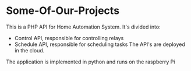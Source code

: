 # Some-Of-Our-Projects
This is a PHP API for Home Automation System. It's divided into:
- Control API, responsible for controlling relays
- Schedule API, responsible for scheduling tasks
The API's are deployed in the cloud.

The application is implemented in python and runs on the raspberry Pi
